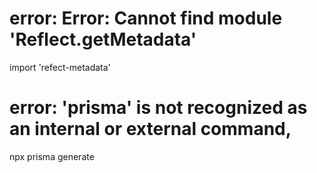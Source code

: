 # error: Error: Cannot find module 'Reflect.getMetadata'

import 'refect-metadata'

# error: 'prisma' is not recognized as an internal or external command,

npx prisma generate